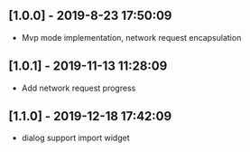 ## [1.0.0] - 2019-8-23 17:50:09

* Mvp mode implementation, network request encapsulation

## [1.0.1] - 2019-11-13 11:28:09

* Add network request progress

## [1.1.0] - 2019-12-18 17:42:09

* dialog support import widget
